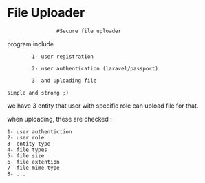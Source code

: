 # File Uploader
                    #Secure file uploader

program include  

            1- user registration 
            
            2- user authentication (laravel/passport)
            
            3- and uploading file

    simple and strong ;)
we have 3 entity that user with specific role can upload file for that.

when uploading, these are checked :

    1- user authentiction
    2- user role
    3- entity type 
    4- file types
    5- file size 
    6- file extention
    7- file mime type
    8- ...


